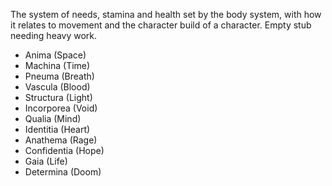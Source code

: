 The system of needs, stamina and health set by the body system, with how it relates to movement and the character build of a character. Empty stub needing heavy work.

- Anima (Space)
- Machina (Time)
- Pneuma (Breath)
- Vascula (Blood)
- Structura (Light)
- Incorporea (Void)
- Qualia (Mind)
- Identitia (Heart)
- Anathema (Rage)
- Confidentia (Hope)
- Gaia (Life)
- Determina (Doom)